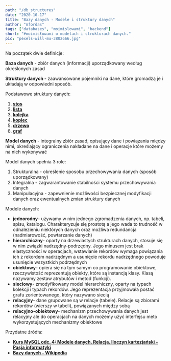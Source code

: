 ```yaml
--- 
path: "/db_structures"
date: "2020-10-17"
title: "Bazy danych - Modele i struktury danych"
author: "mfordas"
tags: ["databases", "moimislowami", "backend"]
short: "#moimisłowami o modelach i strukturach danych."
pic: "pexels-will-mu-3802666.jpg"
---
```


  <div>
                        <p>Na początek dwie definicje:</p>
                           <p><b>Baza danych</b> - zbiór danych (informacji) uporządkowany według określonych zasad</p>
                           <p><b>Struktury danych </b>- zaawansowane pojemniki na dane, które gromadzą je i układają w odpowiedni sposób.</p>
                                <p>
                                   Podstawowe struktury danych:
                                    <ol>
                                        <li><a
                                        href="https://pl.wikipedia.org/wiki/Stos_(informatyka)"
                                        target="_blank"><b>stos</b></a></li>
                                        <li><a
                                        href="https://pl.wikipedia.org/wiki/Lista"
                                        target="_blank"><b>lista</b></a></li>
                                        <li><a
                                        href="https://pl.wikipedia.org/wiki/Kolejka_(informatyka)"
                                        target="_blank"><b>kolejka</b></a></li>
                                        <li><a
                                        href="https://pl.wikipedia.org/wiki/Kopiec_(informatyka)"
                                        target="_blank"><b>kopiec</b></a></li>
                                        <li><a
                                        href="https://pl.wikipedia.org/wiki/Drzewo_(informatyka)"
                                        target="_blank"><b>drzewo</b></a></li>
                                        <li><a
                                        href="http://www.algorytm.edu.pl/grafy.html"
                                        target="_blank"><b>graf</b></a></li>
                                    </ol>
                                </p>
                                <p><b>Model danych</b> - integralny zbiór zasad, opisujący dane i powiązania między nimi, określający ograniczenia nakładane na dane i operacje które możemy na nich wykonywać</p>
                                <p>Model danych spełnia 3 role:
                                    <ol>
                                        <li>Strukturalna - określenie sposobu przechowywania danych (sposób uporządkowany)</li>
                                        <li>Integralna - zagwarantowanie stabilności systemu przechowywania danych</li>
                                        <li>Manipulacyjna - zapewnienie możliwości bezpiecznej modyfikacji danych oraz ewentualnych zmian struktury danych</li>
                                    </ol>
                                </p>
                                <p>Modele danych:
                                    <ul>
                                        <li><b>jednorodny</b>- używamy w nim jednego zgromadzenia danych, np. tabeli, spisu, katalogu. Charakteryzuje się prostotą a jego wada to trudność w odnalezieniu niektórych danych oraz możliwa redundancja (nadmiarowość, powtarzanie danych)</li>
                                        <li><b>hierarchiczny</b>- oparty na drzewiastych strukturach danych, stosuje się w nim związki nadrzędny-podrzędny. Jego minusem jest brak elastyczności w operacjach, wstawianie rekordów wymaga powiązania ich z rekordem nadrzędnym a usunięcie rekordu nadrzędnego powoduje usunięcie wszystkich podrzędnych</li>
                                        <li><b>obiektowy</b>- opiera się na tym samym co programowanie obiektowe, rzeczywistość reprezentują obiekty, które są instancją klasy. Klasą nazywamy zestaw atrybutów i metod (funkcji). </li>
                                        <li><b>sieciowy</b>- zmodyfikowany model hierarchiczny, oparty na typach kolekcji i typach rekordów. Jego reprezentacja przyjmowała postać grafu zorientowanego, który nazywano siecią</li>
                                        <li><b>relacyjny</b>- dane grupowane są w relacje (tabele). Relacje są zbiorami rekordów (wierszy w tabeli), powiązanych między sobą</li>
                                        <li><b>relacyjno-obiektowy</b>- mechanizm przechowywania danych jest relacyjny ale do operacjach na danych możemy użyć interfejsu meto wykorzystujących mechanizmy obiektowe</li>
                                    </ul>
                                </p>
                                 <p>
                                     Przydatne źródła:
                                    <ul>
                                        <li><a
                                        href="https://www.youtube.com/watch?v=zldeGKrYUdk&list=PLOYHgt8dIdoymv-Wzvs8M-OsKFD31VTVZ&index=4"
                                        target="_blank"><b>Kurs MySQL odc. 4: Modele danych. Relacja. Iloczyn kartezjański -Pasja informatyki</b></a></li>
                                        <li><a
                                        href="https://pl.wikipedia.org/wiki/Baza_danych"
                                        target="_blank"><b>Bazy danych - Wikipedia</b></a></li>
                                    </ul>
                                </p>
                        </div>